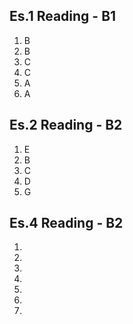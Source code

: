 ## Es.1 Reading - B1

1. B
2. B
3. C
4. C
5. A 
6. A

## Es.2 Reading - B2
1. E
2. B
3. C
4. D
5. G

## Es.4 Reading - B2	

1. 
2.  
3.  
4.  
5.  
6.  
7. 
<!--stackedit_data:
eyJoaXN0b3J5IjpbLTExNjExMTEzODYsLTYwMDkzOTEzMSwtOT
g4MTk4MjQzLDc5Mzc5MjYwNF19
-->